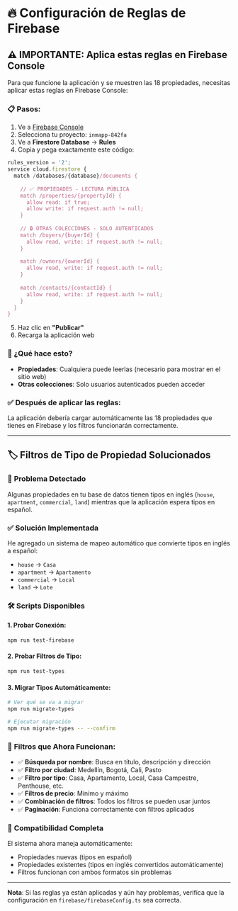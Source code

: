 # 🔥 Configuración de Reglas de Firebase

## ⚠️ IMPORTANTE: Aplica estas reglas en Firebase Console

Para que funcione la aplicación y se muestren las 18 propiedades, necesitas aplicar estas reglas en Firebase Console:

### 📋 Pasos:

1. Ve a [Firebase Console](https://console.firebase.google.com/)
2. Selecciona tu proyecto: `inmapp-842fa`
3. Ve a **Firestore Database** → **Rules**
4. Copia y pega exactamente este código:

```javascript
rules_version = '2';
service cloud.firestore {
  match /databases/{database}/documents {
    
    // ✅ PROPIEDADES - LECTURA PÚBLICA
    match /properties/{propertyId} {
      allow read: if true;
      allow write: if request.auth != null;
    }
    
    // 🔒 OTRAS COLECCIONES - SOLO AUTENTICADOS
    match /buyers/{buyerId} {
      allow read, write: if request.auth != null;
    }
    
    match /owners/{ownerId} {
      allow read, write: if request.auth != null;
    }
    
    match /contacts/{contactId} {
      allow read, write: if request.auth != null;
    }
  }
}
```

5. Haz clic en **"Publicar"**
6. Recarga la aplicación web

### 🎯 ¿Qué hace esto?

- **Propiedades**: Cualquiera puede leerlas (necesario para mostrar en el sitio web)
- **Otras colecciones**: Solo usuarios autenticados pueden acceder

### ✅ Después de aplicar las reglas:

La aplicación debería cargar automáticamente las 18 propiedades que tienes en Firebase y los filtros funcionarán correctamente.

---

## 🏷️ Filtros de Tipo de Propiedad Solucionados

### 🔧 **Problema Detectado**
Algunas propiedades en tu base de datos tienen tipos en inglés (`house`, `apartment`, `commercial`, `land`) mientras que la aplicación espera tipos en español.

### ✅ **Solución Implementada**
He agregado un sistema de mapeo automático que convierte tipos en inglés a español:

- `house` → `Casa`
- `apartment` → `Apartamento` 
- `commercial` → `Local`
- `land` → `Lote`

### 🛠️ **Scripts Disponibles**

#### 1. **Probar Conexión:**
```bash
npm run test-firebase
```

#### 2. **Probar Filtros de Tipo:**
```bash
npm run test-types
```

#### 3. **Migrar Tipos Automáticamente:**
```bash
# Ver qué se va a migrar
npm run migrate-types

# Ejecutar migración
npm run migrate-types -- --confirm
```

### 🎯 **Filtros que Ahora Funcionan:**

- ✅ **Búsqueda por nombre**: Busca en título, descripción y dirección
- ✅ **Filtro por ciudad**: Medellín, Bogotá, Cali, Pasto
- ✅ **Filtro por tipo**: Casa, Apartamento, Local, Casa Campestre, Penthouse, etc.
- ✅ **Filtros de precio**: Mínimo y máximo
- ✅ **Combinación de filtros**: Todos los filtros se pueden usar juntos
- ✅ **Paginación**: Funciona correctamente con filtros aplicados

### 🚀 **Compatibilidad Completa**
El sistema ahora maneja automáticamente:
- Propiedades nuevas (tipos en español)
- Propiedades existentes (tipos en inglés convertidos automáticamente)
- Filtros funcionan con ambos formatos sin problemas

---

**Nota**: Si las reglas ya están aplicadas y aún hay problemas, verifica que la configuración en `firebase/firebaseConfig.ts` sea correcta. 
